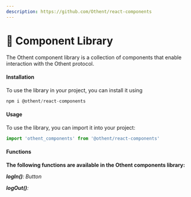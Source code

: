 ```yaml
---
description: https://github.com/Othent/react-components
---
```


# 🍜 Component Library

The Othent component library is a collection of components that enable interaction with the Othent protocol.&#x20;

#### Installation <a href="#installation" id="installation"></a>

To use the library in your project, you can install it using&#x20;

```javascript
npm i @othent/react-components
```

#### Usage <a href="#usage" id="usage"></a>

To use the library, you can import it into your project:

```javascript
import 'othent_components' from '@othent/react-components'
```

#### Functions <a href="#functions" id="functions"></a>

**The following functions are available in the Othent components library:**

_**logIn()**: Button_

_**logOut()**:_
